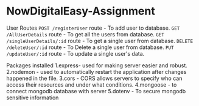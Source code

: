 # NowDigitalEasy-Assignment

User Routes
`POST /registerUser` route - To add user to database.
`GET /AllUserDetails` route - To get all the users from database.
`GET /singleUserDetails/:id` route - To get a single user from database.
`DELETE /deleteUser/:id` route - To Delete a single user from database.
`PUT /updateUser/:id` route - To update a single user's data.

Packages installed
1.express- used for making server easier and robust.
2.nodemon - used to automatically restart the application after changes happened in the file.
3.cors - CORS allows servers to specify who can access their resources and under what conditions.
4.mongoose - to connect mongodb database with server
5.dotenv - To secure mongodb sensitive information